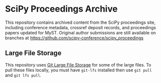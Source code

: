 # SciPy Proceedings Archive

This repository contains archived content from the SciPy proceedings site, including conference metadata, crossref deposit records, and proceedings papers updated for MyST. Original author submissions are still available on branches at https://github.com/scipy-conference/scipy_proceedings

## Large File Storage

This repository uses [Git Large File Storage](https://git-lfs.com/) for some of the large files. To pull these files locally, you must have `git-lfs` installed then use `git pull` and `git lfs pull`.